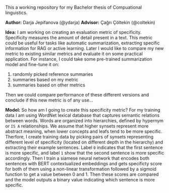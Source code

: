 This a working repository for my Bachelor thesis of Compuational linguistics.

**Author:** Darja Jepifanova (@ydarja)
**Advisor:** Çağrı Çöltekin (@coltekin)


**Idea:** I am working on creating an evaluation metric of specificity. Specificity measures the amount of detail present in a text. This metric could be useful for tasks like automatic summarization, 
extracting specific information for RAG or active learning. Later I would like to compare my new metric to existing similar metrics and evaluate it on some practical application. For instance, I could take some pre-trained
summarization model and fine-tune it on:

1) randomly picked reference summaries
2) summaries based on my metric
3) summaries based on other metrics

Then we could compare performance of these different versions and conclude if this new metric is of any use...

**Model:**  So how am I going to create this specificity metric? For my training data I am using WordNet lexical database that captures semantic relations between words. Words 
are organized into hierarchies, defined by hypernym or `IS A` relationships. We assume that higher synsets represent more abstract meaning, when lower concepts and leafs tend to be more specific.
Therfore, I create training data by picking pairs of synsets representing different level of specificity (located on different depth in the hierarchy) and extracting their example sentences. Label `0` 
indicates that the first sentence is more specific, and label `1` show that the second sentence is more specific accordingly. Then I train a siamese neural network that encodes both sentences with BERT contextualized 
embeddings and gets specificty score for both of them  using a non-linear transformation followed by a sigmoid function to get a value between 0 and 1. Then these scores are compared and the model outputs
a binary value indicating which sentence is more specific.
